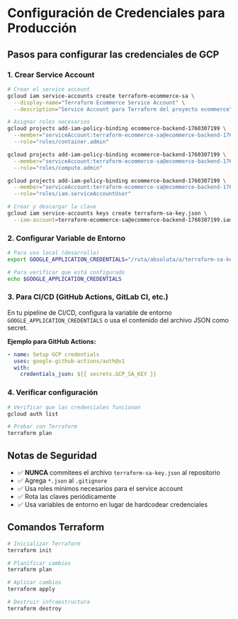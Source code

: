 # Configuración de Credenciales para Producción

## Pasos para configurar las credenciales de GCP

### 1. Crear Service Account

```bash
# Crear el service account
gcloud iam service-accounts create terraform-ecommerce-sa \
  --display-name="Terraform Ecommerce Service Account" \
  --description="Service Account para Terraform del proyecto ecommerce"

# Asignar roles necesarios
gcloud projects add-iam-policy-binding ecommerce-backend-1760307199 \
  --member="serviceAccount:terraform-ecommerce-sa@ecommerce-backend-1760307199.iam.gserviceaccount.com" \
  --role="roles/container.admin"

gcloud projects add-iam-policy-binding ecommerce-backend-1760307199 \
  --member="serviceAccount:terraform-ecommerce-sa@ecommerce-backend-1760307199.iam.gserviceaccount.com" \
  --role="roles/compute.admin"

gcloud projects add-iam-policy-binding ecommerce-backend-1760307199 \
  --member="serviceAccount:terraform-ecommerce-sa@ecommerce-backend-1760307199.iam.gserviceaccount.com" \
  --role="roles/iam.serviceAccountUser"

# Crear y descargar la clave
gcloud iam service-accounts keys create terraform-sa-key.json \
  --iam-account=terraform-ecommerce-sa@ecommerce-backend-1760307199.iam.gserviceaccount.com
```

### 2. Configurar Variable de Entorno

```bash
# Para uso local (desarrollo)
export GOOGLE_APPLICATION_CREDENTIALS="/ruta/absoluta/a/terraform-sa-key.json"

# Para verificar que está configurado
echo $GOOGLE_APPLICATION_CREDENTIALS
```

### 3. Para CI/CD (GitHub Actions, GitLab CI, etc.)

En tu pipeline de CI/CD, configura la variable de entorno `GOOGLE_APPLICATION_CREDENTIALS` o usa el contenido del archivo JSON como secret.

**Ejemplo para GitHub Actions:**
```yaml
- name: Setup GCP credentials
  uses: google-github-actions/auth@v1
  with:
    credentials_json: ${{ secrets.GCP_SA_KEY }}
```

### 4. Verificar configuración

```bash
# Verificar que las credenciales funcionan
gcloud auth list

# Probar con Terraform
terraform plan
```

## Notas de Seguridad

- ✅ **NUNCA** commitees el archivo `terraform-sa-key.json` al repositorio
- ✅ Agrega `*.json` al `.gitignore`
- ✅ Usa roles mínimos necesarios para el service account
- ✅ Rota las claves periódicamente
- ✅ Usa variables de entorno en lugar de hardcodear credenciales

## Comandos Terraform

```bash
# Inicializar Terraform
terraform init

# Planificar cambios
terraform plan

# Aplicar cambios
terraform apply

# Destruir infraestructura
terraform destroy
```